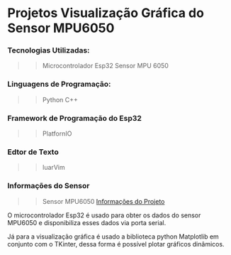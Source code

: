 # Projetos Visualização Gráfica do Sensor MPU6050

### Tecnologias Utilizadas:
>> Microcontrolador Esp32
>> Sensor MPU 6050

### Linguagens de Programação:
>> Python
>> C++

### Framework de Programação do Esp32
>> PlatfornIO

### Edtor de Texto
>> luarVim


### Informações do Sensor
>> Sensor MPU6050
[Informações do Projeto]("Workspace_Esp32Esp8266/Project_MPU6050")

O microcontrolador Esp32 é usado para obter os dados do sensor MPU6050 e disponibiliza esses dados via porta serial.

Já para a visualização gráfica é usado a biblioteca python Matplotlib em conjunto com o TKinter, dessa forma é possível plotar gráficos dinâmicos.
